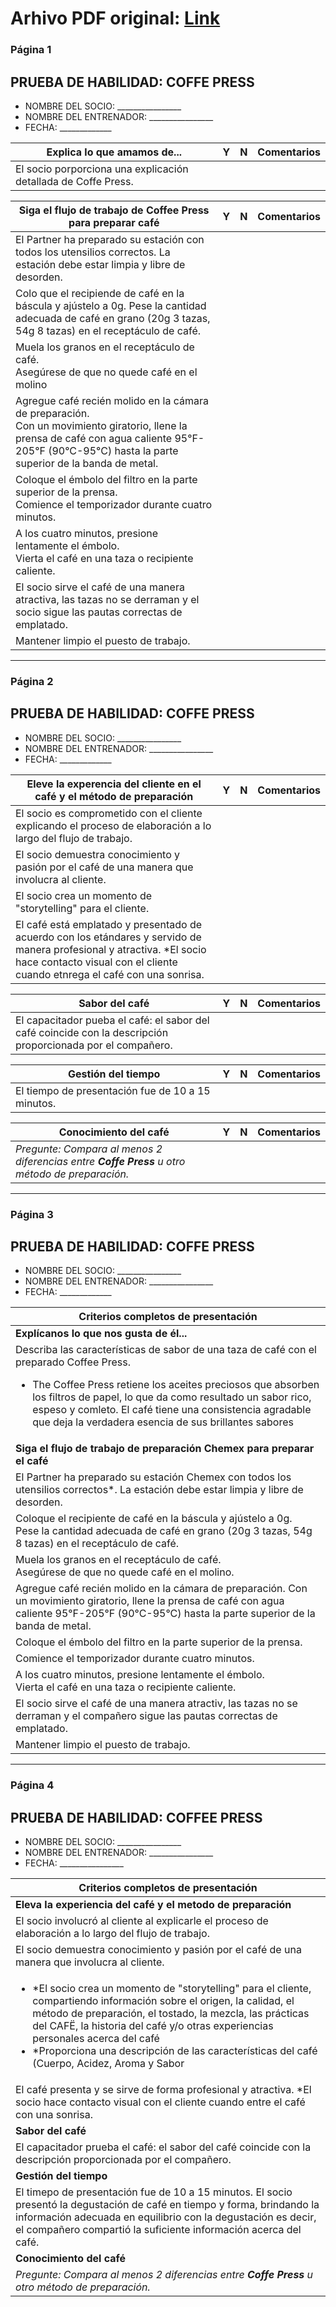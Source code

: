 # Arhivo PDF original: [Link](https://github.com/eduard432/traduccion-mixato/blob/main/documentos/Certification%20Check%20-%20Clover.pdf)


### Página 1
## PRUEBA DE HABILIDAD: COFFE PRESS

- NOMBRE DEL SOCIO: ________________
- NOMBRE DEL ENTRENADOR: ________________
- FECHA: _____________

| **Explica lo que amamos de...** | **Y** | **N** | **Comentarios** |
| --------------------------- | --- | --- | ------------ |
| El socio porporciona una explicación detallada de Coffe Press. | | | |

| **Siga el flujo de trabajo de Coffee Press para preparar café** | **Y** | **N** | **Comentarios** |
| --------------------------- | --- | --- | ------------ |
| El Partner ha preparado su estación con todos los utensilios correctos. La estación debe estar limpia y libre de desorden. | | | |
| Colo que el recipiende de café en la báscula y ajústelo a 0g. Pese la cantidad adecuada de café en grano (20g 3 tazas, 54g 8 tazas) en el receptáculo de café. | | | |
| Muela los granos en el receptáculo de café. <br/> Asegúrese de que no quede café en el molino | | | |
| Agregue café recién molido en la cámara de preparación. <br/> Con un movimiento giratorio, llene la prensa de café con agua caliente 95°F-205°F (90°C-95°C) hasta la parte superior de la banda de metal. | | | |
| Coloque el émbolo del filtro en la parte superior de la prensa. <br/> Comience el temporizador durante cuatro minutos. | | | |
| A los cuatro minutos, presione lentamente el émbolo. <br/> Vierta el café en una taza o recipiente caliente. | | | |
| El socio sirve el café de una manera atractiva, las tazas no se derraman y el socio sigue las pautas correctas de emplatado. | | | |
| Mantener limpio el puesto de trabajo. | | | |
---

### Página 2
## PRUEBA DE HABILIDAD: COFFE PRESS

- NOMBRE DEL SOCIO: ________________
- NOMBRE DEL ENTRENADOR: ________________
- FECHA: _____________

| **Eleve la experencia del cliente en el café y el método de preparación** | **Y** | **N** | **Comentarios** |
| --------------------------- | --- | --- | ------------ |
| El socio es comprometido con el cliente explicando el proceso de elaboración a lo largo del flujo de trabajo. | | | |
| El socio demuestra conocimiento y pasión por el café de una manera que involucra al cliente. | | | |
| El socio crea un momento de "storytelling" para el cliente. | | | |
| El café está emplatado y presentado de acuerdo con los etándares y servido de manera profesional y atractiva. *El socio hace contacto visual con el cliente cuando etnrega el café con una sonrisa. | | | |

| **Sabor del café** | **Y** | **N** | **Comentarios** |
| --------------------------- | --- | --- | ------------ |
| El capacitador pueba el café: el sabor del café coincide con la descripción proporcionada por el compañero. | | | |

| **Gestión del tiempo** | **Y** | **N** | **Comentarios** |
| --------------------------- | --- | --- | ------------ |
| El tiempo de presentación fue de 10 a 15 minutos. | | | |

| **Conocimiento del café** | **Y** | **N** | **Comentarios** |
| --------------------------- | --- | --- | ------------ |
| _Pregunte: Compara al menos 2 diferencias entre **Coffe Press** u otro método de preparación._ | | | |
---

### Página 3
## PRUEBA DE HABILIDAD: COFFE PRESS

- NOMBRE DEL SOCIO: ________________
- NOMBRE DEL ENTRENADOR: ________________
- FECHA: _____________

| **Criterios completos de presentación** |
| --------------------------- |
| **Explícanos lo que nos gusta de él...** |
| Describa las características de sabor de una taza de café con el preparado Coffee Press. <ul><li>The Coffee Press retiene los aceites preciosos que absorben los filtros de papel, lo que da como resultado un sabor rico, espeso y comleto. El café tiene una consistencia agradable que deja la verdadera esencia de sus brillantes sabores</li></ul> | | | |
| **Siga el flujo de trabajo de preparación Chemex para preparar el café**  | | | |
| El Partner ha preparado su estación Chemex con todos los utensilios correctos*. La estación debe estar limpia y libre de desorden. | | | |
| Coloque el recipiente de café en la báscula y ajústelo a 0g. <br/> Pese la cantidad adecuada de café en grano (20g 3 tazas, 54g 8 tazas) en el receptáculo de café. | | | |
| Muela los granos en el receptáculo de café. <br/> Asegúrese de que no quede café en el molino. | | | |
| Agregue café recién molido en la cámara de preparación. Con un movimiento giratorio, llene la prensa de café con agua caliente 95°F-205°F (90°C-95°C) hasta la parte superior de la banda de metal. | | | |
| Coloque el émbolo del filtro en la parte superior de la prensa. | | | |
| Comience el temporizador durante cuatro minutos. | | | |
| A los cuatro minutos, presione lentamente el émbolo. <br/> Vierta el café en una taza o recipiente caliente. | | | |
| El socio sirve el café de una manera atractiv, las tazas no se derraman y el compañero sigue las pautas correctas de emplatado. | | | |
| Mantener limpio el puesto de trabajo. | | | |
---

### Página 4
## PRUEBA DE HABILIDAD: COFFEE PRESS

- NOMBRE DEL SOCIO: ________________
- NOMBRE DEL ENTRENADOR: ________________
- FECHA: ________________

| **Criterios completos de presentación** |
| --------------------------- |
| **Eleva la experiencia del café y el metodo de preparación** |
| El socio involucró al cliente al explicarle el proceso de elaboración a lo largo del flujo de trabajo. |
| El socio demuestra conocimiento y pasión por el café de una manera que involucra al cliente.
| <ul><li>*El socio crea un momento de "storytelling" para el cliente, compartiendo información sobre el origen, la calidad, el método de preparación, el tostado, la mezcla, las prácticas del CAFË, la historia del café y/o otras experiencias personales acerca del café </li><li>*Proporciona una descripción de las características del café (Cuerpo, Acidez, Aroma y Sabor</li></ul> |
| El café presenta y se sirve de forma profesional y atractiva. *El socio hace contacto visual con el cliente cuando entre el café con una sonrisa. |
| **Sabor del café** |
| El capacitador prueba el café: el sabor del café coincide con la descripción proporcionada por el compañero. |
| **Gestión del tiempo** |
| El timepo de presentación fue de 10 a 15 minutos. El socio presentó la degustación de café en tiempo y forma, brindando la información adecuada en equilibrio con la degustación es decir, el compañero compartió la suficiente información acerca del café. |
| **Conocimiento del café** |
| _Pregunte: Compara al menos 2 diferencias entre **Coffe Press** u otro método de preparación._ | | | |